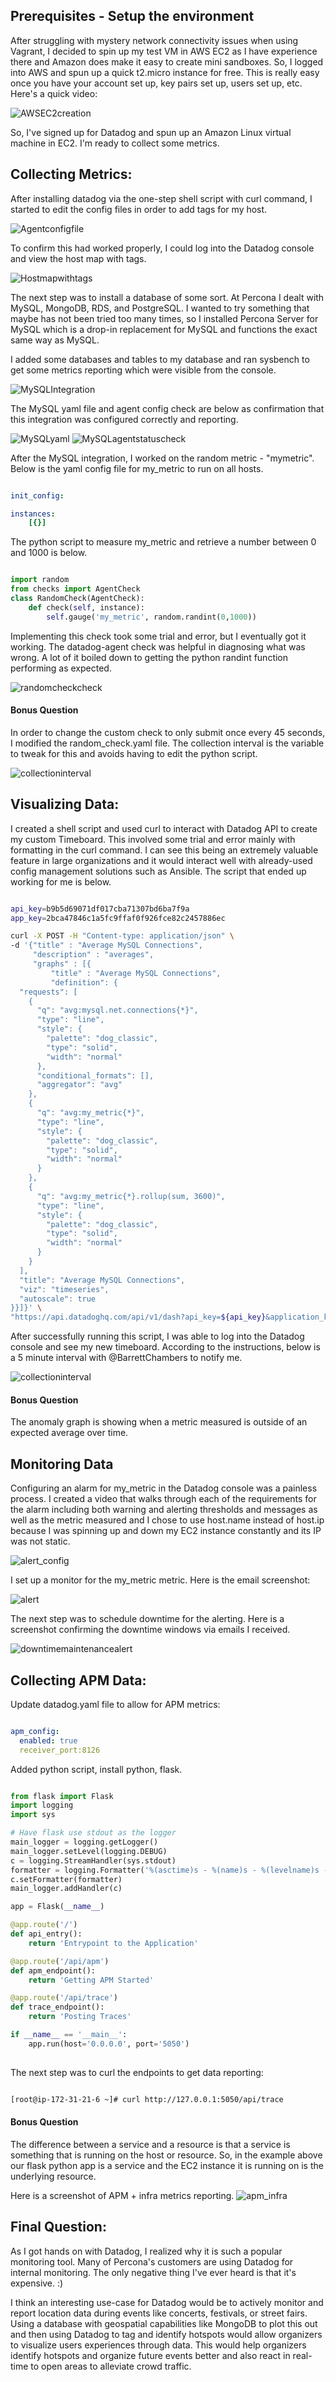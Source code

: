 ## Prerequisites - Setup the environment
After struggling with mystery network connectivity issues when using Vagrant, I decided to spin up my test VM in AWS EC2 as I have experience there and Amazon does make it easy to create mini sandboxes. So, I logged into AWS and spun up a quick t2.micro instance for free. This is really easy once you have your account set up, key pairs set up, users set up, etc. Here's a quick video:

![AWSEC2creation](https://s3.amazonaws.com/datadoganswers/awsec2spinup.gif)

So, I've signed up for Datadog and spun up an Amazon Linux virtual machine in EC2. I'm ready to collect some metrics. 

## Collecting Metrics:
After installing datadog via the one-step shell script with curl command, I started to edit the config files in order to add tags for my host.

![Agentconfigfile](https://s3.amazonaws.com/datadoganswers/tags_datadog.yaml.png)

To confirm this had worked properly, I could log into the Datadog console and view the host map with tags.

![Hostmapwithtags](https://s3.amazonaws.com/datadoganswers/tags_infra_host_map.png)

The next step was to install a database of some sort. At Percona I dealt with MySQL, MongoDB, RDS, and PostgreSQL. I wanted to try something that maybe has not been tried too many times, so I installed Percona Server for MySQL which is a drop-in replacement for MySQL and functions the exact same way as MySQL. 

I added some databases and tables to my database and ran sysbench to get some metrics reporting which were visible from the console.

![MySQLIntegration](https://s3.amazonaws.com/datadoganswers/MySQL_integration.png)

The MySQL yaml file and agent config check are below as confirmation that this integration was configured correctly and reporting.

![MySQLyaml](https://s3.amazonaws.com/datadoganswers/MySQL_conf_yaml.png)
![MySQLagentstatuscheck](https://s3.amazonaws.com/datadoganswers/MySQL_agentstatus_check.png)


After the MySQL integration, I worked on the random metric - "mymetric". Below is the yaml config file for my_metric to run on all hosts.

```yaml

init_config:

instances:
    [{}]

```

The python script to measure my_metric and retrieve a number between 0 and 1000 is below.

```python

import random
from checks import AgentCheck
class RandomCheck(AgentCheck):
    def check(self, instance):
        self.gauge('my_metric', random.randint(0,1000))

```

Implementing this check took some trial and error, but I eventually got it working. The datadog-agent check was helpful in diagnosing what was wrong. A lot of it boiled down to getting the python randint function performing as expected.

![randomcheckcheck](https://s3.amazonaws.com/datadoganswers/random_check_check.png)

#### Bonus Question

In order to change the custom check to only submit once every 45 seconds, I modified the random_check.yaml file. The collection interval is the variable to tweak for this and avoids having to edit the python script.

![collectioninterval](https://s3.amazonaws.com/datadoganswers/modified_yaml_collection_interval_45.png)


## Visualizing Data:

I created a shell script and used curl to interact with Datadog API to create my custom Timeboard. This involved some trial and error mainly with formatting in the curl command. I can see this being an extremely valuable feature in large organizations and it would interact well with already-used config management solutions such as Ansible. The script that ended up working for me is below.

```bash

api_key=b9b5d69071df017cba71307bd6ba7f9a
app_key=2bca47846c1a5fc9ffaf0f926fce82c2457886ec

curl -X POST -H "Content-type: application/json" \
-d '{"title" : "Average MySQL Connections",
     "description" : "averages",
     "graphs" : [{
         "title" : "Average MySQL Connections",
         "definition": {
  "requests": [
    {
      "q": "avg:mysql.net.connections{*}",
      "type": "line",
      "style": {
        "palette": "dog_classic",
        "type": "solid",
        "width": "normal"
      },
      "conditional_formats": [],
      "aggregator": "avg"
    },
    {
      "q": "avg:my_metric{*}",
      "type": "line",
      "style": {
        "palette": "dog_classic",
        "type": "solid",
        "width": "normal"
      }
    },
    {
      "q": "avg:my_metric{*}.rollup(sum, 3600)",
      "type": "line",
      "style": {
        "palette": "dog_classic",
        "type": "solid",
        "width": "normal"
      }
    }
  ],
  "title": "Average MySQL Connections",
  "viz": "timeseries",
  "autoscale": true
}}]}' \
"https://api.datadoghq.com/api/v1/dash?api_key=${api_key}&application_key=${app_key}"

```


After successfully running this script, I was able to log into the Datadog console and see my new timeboard. According to the instructions, below is a 5 minute interval with @BarrettChambers to notify me. 

![collectioninterval](https://s3.amazonaws.com/datadoganswers/snapshot.png)

#### Bonus Question

The anomaly graph is showing when a metric measured is outside of an expected average over time.

## Monitoring Data

Configuring an alarm for my_metric in the Datadog console was a painless process. I created a video that walks through each of the requirements for the alarm including both warning and alerting thresholds and messages as well as the metric measured and I chose to use host.name instead of host.ip because I was spinning up and down my EC2 instance constantly and its IP was not static. 

![alert_config](https://s3.amazonaws.com/datadoganswers/alerting_in_datadog.gif)

I set up a monitor for the my_metric metric. Here is the email screenshot:

![alert](https://s3.amazonaws.com/datadoganswers/emailalert.png)


The next step was to schedule downtime for the alerting. Here is a screenshot confirming the downtime windows via emails I received. 

![downtimemaintenancealert](https://s3.amazonaws.com/datadoganswers/datadog_downtime_alert.png)

## Collecting APM Data:

Update datadog.yaml file to allow for APM metrics:

```yaml

apm_config:
  enabled: true
  receiver_port:8126

  ```
Added python script, install python, flask.

```python

from flask import Flask
import logging
import sys

# Have flask use stdout as the logger
main_logger = logging.getLogger()
main_logger.setLevel(logging.DEBUG)
c = logging.StreamHandler(sys.stdout)
formatter = logging.Formatter('%(asctime)s - %(name)s - %(levelname)s - %(message)s')
c.setFormatter(formatter)
main_logger.addHandler(c)

app = Flask(__name__)

@app.route('/')
def api_entry():
    return 'Entrypoint to the Application'

@app.route('/api/apm')
def apm_endpoint():
    return 'Getting APM Started'

@app.route('/api/trace')
def trace_endpoint():
    return 'Posting Traces'

if __name__ == '__main__':
    app.run(host='0.0.0.0', port='5050')
    
```

The next step was to curl the endpoints to get data reporting:

```bash

[root@ip-172-31-21-6 ~]# curl http://127.0.0.1:5050/api/trace

```

#### Bonus Question

The difference between a service and a resource is that a service is something that is running on the host or resource. So, in the example above our flask python app is a service and the EC2 instance it is running on is the underlying resource. 


Here is a screenshot of APM + infra metrics reporting.
![apm_infra](https://s3.amazonaws.com/datadoganswers/infra_apm.png)

## Final Question:

As I got hands on with Datadog, I realized why it is such a popular monitoring tool. Many of Percona's customers are using Datadog for internal monitoring. The only negative thing I've ever heard is that it's expensive. :)

I think an interesting use-case for Datadog would be to actively monitor and report location data during events like concerts, festivals, or street fairs. Using a database with geospatial capabilities like MongoDB to plot this out and then using Datadog to tag and identify hotspots would allow organizers to visualize users experiences through data. This would help organizers identify hotspots and organize future events better and also react in real-time to open areas to alleviate crowd traffic. 
